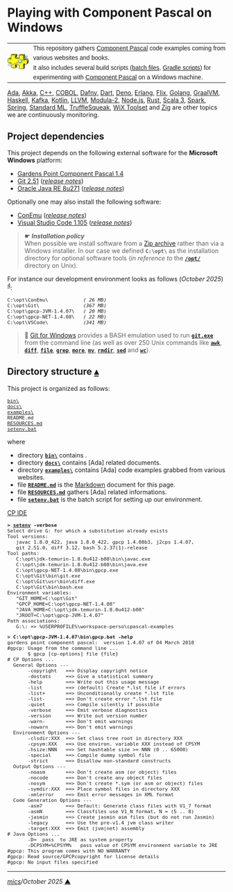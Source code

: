 # <span id="top">Playing with Component Pascal on Windows</span>

<table style="font-family:Helvetica,Arial;line-height:1.6;">
  <tr>
  <td style="border:0;padding:0 10px 0 0;min-width:25%;"><a href="https://en.wikipedia.org/wiki/Component_Pascal" rel="external"><img src="./docs/images/cpascal.png" width="100" alt="Component Pascal project"/></a></td>
  <td style="border:0;padding:0;vertical-align:text-top;">This repository gathers <a href="https://en.wikipedia.org/wiki/Component_Pascal" rel="external">Component Pascal</a> code examples coming from various websites and books.<br/>
  It also includes several build scripts (<a href="https://en.wikibooks.org/wiki/Windows_Batch_Scripting" rel="external">batch files</a>, <a href="https://docs.gradle.org/current/userguide/writing_build_scripts.html" rel="external">Gradle scripts</a>) for experimenting with <a href="https://en.wikipedia.org/wiki/Component_Pascal" rel="external">Component Pascal</a> on a Windows machine.
  </td>
  </tr>
</table>

[Ada][ada_examples], [Akka][akka_examples], [C++][cpp_examples], [COBOL][cobol_examples], [Dafny][dafny_examples], [Dart][dart_examples], [Deno][deno_examples], [Erlang][erlang_examples], [Flix][flix_examples], [Golang][golang_examples], [GraalVM][graalvm_examples], [Haskell][haskell_examples], [Kafka][kafka_examples], [Kotlin][kotlin_examples], [LLVM][llvm_examples], [Modula-2][m2_examples], [Node.js][nodejs_examples], [Rust][rust_examples], [Scala 3][scala3_examples], [Spark][spark_examples], [Spring][spring_examples], [Standard ML][sml_examples], [TruffleSqueak][trufflesqueak_examples], [WiX Toolset][wix_examples] and [Zig][zig_examples] are other topics we are continuously monitoring.

## <span id="proj_deps">Project dependencies</span>

This project depends on the following external software for the **Microsoft Windows** platform:

- [Gardens Point Component Pascal 1.4][gpcp_downloads]
- [Git 2.51][git_downloads] ([*release notes*][git_relnotes])
- [Oracle Java RE 8u271][jre_8u271] ([*release notes*][jre_8u271_relnotes])

Optionally one may also install the following software:

- [ConEmu][conemu_downloads] ([*release notes*][conemu_relnotes])
- [Visual Studio Code 1.105][vscode_downloads] ([*release notes*][vscode_relnotes])

> **&#9755;** ***Installation policy***<br/>
> When possible we install software from a [Zip archive][zip_archive] rather than via a Windows installer. In our case we defined **`C:\opt\`** as the installation directory for optional software tools (*in reference to* the [**`/opt/`**][linux_opt] directory on Unix).

For instance our development environment looks as follows (*October 2025*) <sup id="anchor_04">[4](#footnote_04)</sup>:

<pre style="font-size:80%;">
C:\opt\ConEmu\            <i>( 26 MB)</i>
C:\opt\Git\               <i>(367 MB)</i>
C:\opt\gpcp-JVM-1.4.07\   <i>( 20 MB)</i>
C:\opt\gpcp-NET-1.4.08\   <i>( 22 MB)</i>
C:\opt\VSCode\            <i>(341 MB)</i>
</pre>

> **:mag_right:** [Git for Windows][git_downloads] provides a BASH emulation used to run [**`git.exe`**][git_cli] from the command line (as well as over 250 Unix commands like [**`awk`**][man1_awk], [**`diff`**][man1_diff], [**`file`**][man1_file], [**`grep`**][man1_grep], [**`more`**][man1_more], [**`mv`**][man1_mv], [**`rmdir`**][man1_rmdir], [**`sed`**][man1_sed] and [**`wc`**][man1_wc]).

## <span id="structure">Directory structure</span> [**&#x25B4;**](#top)

This project is organized as follows:
<pre style="font-size:80%;">
<a href="bin/">bin\</a>
<a href="docs/">docs\</a>
<a href="examples/">examples\</a>
README.md
<a href="RESOURCES.md">RESOURCES.md</a>
<a href="setenv.bat">setenv.bat</a>
</pre>

where

- directory [**`bin\`**](bin/) contains .
- directory [**`docs\`**](docs/) contains [Ada] related documents.
- directory [**`examples\`**](examples/) contains [Ada] code examples grabbed from various websites.
- file [**`README.md`**](README.md) is the [Markdown][github_markdown] document for this page.
- file [**`RESOURCES.md`**](RESOURCES.md) gathers [Ada] related informations.
- file [**`setenv.bat`**](setenv.bat) is the batch script for setting up our environment.

[CP IDE](https://www.astrobe.com/CPIde/CPIde.htm)

<pre style="font-size:80%;">
<b>&gt; <a href="./setenv.bat">setenv</a> -verbose</b>
Select drive G: for which a substitution already exists
Tool versions:
   javac 1.8.0_422, java 1.8.0_422, gpcp 1.4.08b3, j2cps 1.4.07,
   git 2.51.0, diff 3.12, bash 5.2.37(1)-release
Tool paths:
   C:\opt\jdk-temurin-1.8.0u412-b08\bin\javac.exe
   C:\opt\jdk-temurin-1.8.0u412-b08\bin\java.exe
   C:\opt\gpcp-NET-1.4.08\bin\gpcp.exe
   C:\opt\Git\bin\git.exe
   C:\opt\Git\usr\bin\diff.exe
   C:\opt\Git\bin\bash.exe
Environment variables:
   "GIT_HOME=C:\opt\Git"
   "GPCP_HOME=C:\opt\gpcp-NET-1.4.08"
   "JAVA_HOME=C:\opt\jdk-temurin-1.8.0u412-b08"
   "JROOT=C:\opt\gpcp-JVM-1.4.07"
Path associations:
   G:\: => %USERPROFILE%\workspace-perso\cpascal-examples
</pre>

<pre style="font-size:80%;">
<b>&gt; C:\opt\gpcp-JVM-1.4.07\bin\gpcp.bat -help</b>
gardens point component pascal:  version 1.4.07 of 04 March 2018
#gpcp: Usage from the command line ...
       $ gpcp [cp-options] file {file}
# CP Options ...
  General Options ---
       -copyright   ==> Display copyright notice
       -dostats     ==> Give a statistical summary
       -help        ==> Write out this usage message
       -list        ==> (default) Create *.lst file if errors
       -list+       ==> Unconditionally create *.lst file
       -list-       ==> Don't create error *.lst file
       -quiet       ==> Compile silently if possible
       -verbose     ==> Emit verbose diagnostics
       -version     ==> Write out version number
       -warn-       ==> Don't emit warnings
       -nowarn      ==> Don't emit warnings
  Environment Options ---
       -clsdir:XXX  ==> Set class tree root in directory XXX
       -cpsym:XXX   ==> Use environ. variable XXX instead of CPSYM
       -hsize:NNN   ==> Set hashtable size >= NNN (0 .. 65000)
       -special     ==> Compile dummy symbol file
       -strict      ==> Disallow non-standard constructs
  Output Options ---
       -noasm       ==> Don't create asm (or object) files
       -nocode      ==> Don't create any object files
       -nosym       ==> Don't create *.sym (or asm or object) files
       -symdir:XXX  ==> Place symbol files in directory XXX
       -xmlerror    ==> Emit error messages in XML format
  Code Generation Options ---
       -asm7        ==> Default: Generate class files with V1_7 format
       -asmN        ==> Classfiles use V1_N format, N = (5 .. 8)
       -jasmin      ==> Create jasmin asm files (but do not run Jasmin)
       -legacy      ==> Use the pre-v1.4 jvm class writer
       -target:XXX  ==> Emit (jvm|net) assembly
# Java Options ...
       -D<name>=<value>  pass <value> to JRE as system property <name>
       -DCPSYM=%CPSYM%   pass value of CPSYM environment variable to JRE
#gpcp: This program comes with NO WARRANTY
#gpcp: Read source/GPCPcopyright for license details
#gpcp: No input files specified
</pre>

***

*[mics](https://lampwww.epfl.ch/~michelou/)/October 2025* [**&#9650;**](#top)  <!-- June 2024 -->
<span id="bottom">&nbsp;</span>

<!-- link refs -->

[ada_examples]: https://github.com/michelou/ada-examples#top
[akka_examples]: https://github.com/michelou/akka-examples#top
[cobol_examples]: https://github.com/michelou/cobol-examples#top
[conemu_downloads]: https://github.com/Maximus5/ConEmu/releases
[conemu_relnotes]: https://conemu.github.io/blog/2023/07/24/Build-230724.html
[cpp_examples]: https://github.com/michelou/cpp-examples#top
[dafny_examples]: https://github.com/michelou/dafny-examples#top
[dart_examples]: https://github.com/michelou/dart-examples#top
[deno_examples]: https://github.com/michelou/deno-examples#top
[erlang_examples]: https://github.com/michelou/erlang-examples#top
[flix_examples]: https://github.com/michelou/flix-examples#top
[git_cli]: https://git-scm.com/docs/git
[git_downloads]: https://git-scm.com/download/win
[git_relnotes]: https://raw.githubusercontent.com/git/git/master/Documentation/RelNotes/2.45.1.txt
[github_markdown]: https://github.github.com/gfm/
[golang_examples]: https://github.com/michelou/golang-examples#top
[gpcp_downloads]: https://github.com/k-john-gough/gpcp/releases
[graalvm_examples]: https://github.com/michelou/graalvm-examples#top
[gradle_cli]: https://docs.gradle.org/current/userguide/command_line_interface.html
[gradle_compatibility]: https://docs.gradle.org/current/release-notes.html#upgrade-instructions
[gradle_install]: https://gradle.org/install/
[gradle_latest]: https://gradle.org/releases/
[gradle_relnotes]: https://docs.gradle.org/8.0/release-notes.html
[haskell_examples]: https://github.com/michelou/haskell-examples#top
[kafka_examples]: https://github.com/michelou/kafka-examples#top
[kotlin_examples]: https://github.com/michelou/kotlin-examples#top
[linux_opt]: https://tldp.org/LDP/Linux-Filesystem-Hierarchy/html/opt.html
[llvm_examples]: https://github.com/michelou/llvm-examples#top
[m2_examples]: https://github.com/michelou/m2-examples#top
[man1_awk]: https://www.linux.org/docs/man1/awk.html
[man1_diff]: https://www.linux.org/docs/man1/diff.html
[man1_file]: https://www.linux.org/docs/man1/file.html
[man1_grep]: https://www.linux.org/docs/man1/grep.html
[man1_more]: https://www.linux.org/docs/man1/more.html
[man1_mv]: https://www.linux.org/docs/man1/mv.html
[man1_rmdir]: https://www.linux.org/docs/man1/rmdir.html
[man1_sed]: https://www.linux.org/docs/man1/sed.html
[man1_wc]: https://www.linux.org/docs/man1/wc.html
[maven_latest]: https://maven.apache.org/download.cgi
[maven_relnotes]: https://maven.apache.org/docs/3.9.11/release-notes.html
[nodejs_examples]: https://github.com/michelou/nodejs-examples#top
[rust_examples]: https://github.com/michelou/rust-examples#top
[scala3_examples]: https://github.com/michelou/dotty-examples#top
[golang_examples]: https://github.com/michelou/sml-examples#top
[sml_examples]: https://github.com/michelou/sml-examples#top
[spark_examples]: https://github.com/michelou/spark-examples#top
[spring]: https://spring.io/
[spring_boot_downloads]: https://mvnrepository.com/artifact/org.springframework.boot/spring-boot
[spring_boot_relnotes]: https://github.com/spring-projects/spring-boot/wiki/Spring-Boot-3.0-Release-Notes
[spring_examples]: https://github.com/michelou/spring-examples#top
[jre_8u271]: https://www.oracle.com/java/technologies/javase/javase8u211-later-archive-downloads.html
[jre_8u271_relnotes]: https://www.oracle.com/java/technologies/javase/8u271-relnotes.html
[temurin_openjdk11_bugfixes]: https://www.oracle.com/java/technologies/javase/11-0-15-bugfixes.html
[temurin_openjdk11_relnotes]: https://mail.openjdk.java.net/pipermail/jdk-updates-dev/2021-October/009368.html
[temurin_openjdk11]: https://adoptium.net/releases.html?variant=openjdk11&jvmVariant=hotspot
[temurin_openjdk17]: https://adoptium.net/releases.html?variant=openjdk17&jvmVariant=hotspot
[temurin_openjdk17_bugfixes]: https://www.oracle.com/java/technologies/javase/17-0-1-bugfixes.html
[temurin_openjdk17_relnotes]: https://github.com/openjdk/jdk/compare/jdk-17%2B20...jdk-17%2B21
[trufflesqueak_examples]: https://github.com/michelou/trufflesqueak-examples#top
[unix_opt]: https://tldp.org/LDP/Linux-Filesystem-Hierarchy/html/opt.html
[vscode_downloads]: https://code.visualstudio.com/#alt-downloads
[vscode_relnotes]: https://code.visualstudio.com/updates
[windows_installer]: https://docs.microsoft.com/en-us/windows/win32/msi/windows-installer-portal
[windows_limitation]: https://support.microsoft.com/en-gb/help/830473/command-prompt-cmd-exe-command-line-string-limitation
[windows_subst]: https://docs.microsoft.com/en-us/windows-server/administration/windows-commands/subst
[wix_examples]: https://github.com/michelou/wix-examples#top
[zig_examples]: https://github.com/michelou/zig-examples#top
[zip_archive]: https://www.howtogeek.com/178146/htg-explains-everything-you-need-to-know-about-zipped-files/
